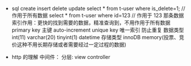 - sql
  create insert delete update 
  select * from t-user where is_delete=1; // 作用于所有数据
  select * from t-user where id=123 // 作用于 123 那条数据
  索引作用：更快的找到需要的数据，精准查询到，不用作用于所有数据
  primary key 主键 auto-increment
  unique key 唯一索引 防止重复
  数据类型 
    int(11)
    varchar(20)
    tinyint(1)
    datetime
  存储类型 innoDB  memory(投票、竞价这种不用长期存储或者需要经过一定过程的数据)

- http 的理解
  中间件：
  分层:
  view
  controller
